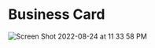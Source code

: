 # Business Card

![Screen Shot 2022-08-24 at 11 33 58 PM](https://user-images.githubusercontent.com/25359882/186568643-a90049c9-2c03-49ef-a968-4db1b9d8e300.png)
